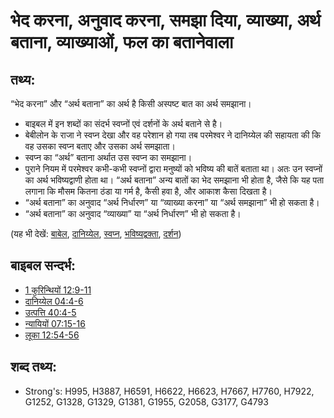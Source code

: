 # भेद करना, अनुवाद करना, समझा दिया, व्याख्या, अर्थ बताना, व्याख्याओं, फल का बतानेवाला #

## तथ्य: ##

“भेद करना” और “अर्थ बताना” का अर्थ है किसी अस्पष्ट बात का अर्थ समझाना।

* बाइबल में इन शब्दों का संदर्भ स्वप्नों एवं दर्शनों के अर्थ बताने से है।
* बेबीलोन के राजा ने स्वप्न देखा और वह परेशान हो गया तब परमेश्वर ने दानिय्येल की सहायता की कि वह उसका स्वप्न बताए और उसका अर्थ समझाता।
* स्वप्न का “अर्थ” बताना अर्थात उस स्वप्न का समझाना।
* पुराने नियम में परमेश्वर कभी-कभी स्वप्नों द्वारा मनुष्यों को भविष्य की बातें बताता था। अतः उन स्वप्नों का अर्थ भविष्यद्वाणी होता था।
“अर्थ बताना” अन्य बातों का भेद समझाना भी होता है, जैसे कि यह पता लगाना कि मौसम कितना ठंडा या गर्म है, कैसी हवा है, और आकाश कैसा दिखता है।
* “अर्थ बताना” का अनुवाद “अर्थ निर्धारण” या “व्याख्या करना” या “अर्थ समझाना” भी हो सकता है।
* “अर्थ बताना” का अनुवाद “व्याख्या” या “अर्थ निर्धारण” भी हो सकता है।

(यह भी देखें: [बाबेल](../names/babylon.md), [दानिय्येल](../names/daniel.md), [स्वप्न](../other/dream.md), [भविष्यद्वक्ता](../kt/prophet.md), [दर्शन](../other/vision.md))

## बाइबल सन्दर्भ: ##

* [1 कुरिन्थियों 12:9-11](rc://en/tn/help/1co/12/09)
* [दानिय्येल 04:4-6](rc://en/tn/help/dan/04/04)
* [उत्पत्ति 40:4-5](rc://en/tn/help/gen/40/04)
* [न्यायियों 07:15-16](rc://en/tn/help/jdg/07/15)
* [लूका 12:54-56](rc://en/tn/help/luk/12/54)

## शब्द तथ्य: ##

* Strong's: H995, H3887, H6591, H6622, H6623, H7667, H7760, H7922, G1252, G1328, G1329, G1381, G1955, G2058, G3177, G4793
